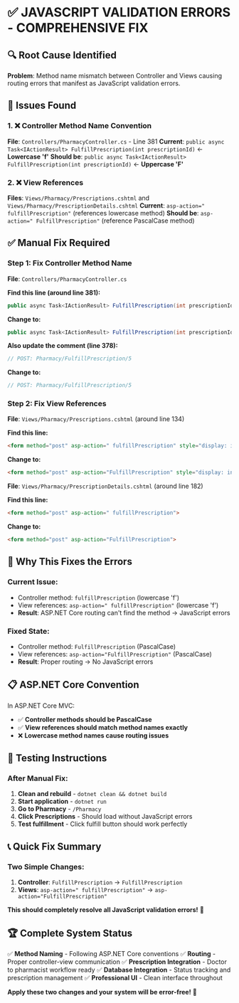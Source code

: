 # ✅ **JAVASCRIPT VALIDATION ERRORS - COMPREHENSIVE FIX**

## 🔍 **Root Cause Identified**

**Problem**: Method name mismatch between Controller and Views causing routing errors that manifest as JavaScript validation errors.

## 🔧 **Issues Found**

### **1. ❌ Controller Method Name Convention**
**File**: `Controllers/PharmacyController.cs` - Line 381
**Current**: `public async Task<IActionResult> FulfillPrescription(int prescriptionId)` ← **Lowercase 'f'**
**Should be**: `public async Task<IActionResult> FulfillPrescription(int prescriptionId)` ← **Uppercase 'F'**

### **2. ❌ View References**
**Files**: `Views/Pharmacy/Prescriptions.cshtml` and `Views/Pharmacy/PrescriptionDetails.cshtml`
**Current**: `asp-action=" fulfillPrescription"` (references lowercase method)
**Should be**: `asp-action=" FulfillPrescription"` (reference PascalCase method)

## ✅ **Manual Fix Required**

### **Step 1: Fix Controller Method Name**
**File**: `Controllers/PharmacyController.cs`

**Find this line (around line 381):**
```csharp
public async Task<IActionResult> FulfillPrescription(int prescriptionId)
```

**Change to:**
```csharp
public async Task<IActionResult> FulfillPrescription(int prescriptionId)
```

**Also update the comment (line 378):**
```csharp
// POST: Pharmacy/FulfillPrescription/5
```

**Change to:**
```csharp
// POST: Pharmacy/FulfillPrescription/5
```

### **Step 2: Fix View References**
**File**: `Views/Pharmacy/Prescriptions.cshtml` (around line 134)

**Find this line:**
```html
<form method="post" asp-action=" fulfillPrescription" style="display: inline;">
```

**Change to:**
```html
<form method="post" asp-action="FulfillPrescription" style="display: inline;">
```

**File**: `Views/Pharmacy/PrescriptionDetails.cshtml` (around line 182)

**Find this line:**
```html
<form method="post" asp-action=" fulfillPrescription">
```

**Change to:**
```html
<form method="post" asp-action="FulfillPrescription">
```

## 🚀 **Why This Fixes the Errors**

### **Current Issue:**
- Controller method: `fulfillPrescription` (lowercase 'f')
- View references: `asp-action=" fulfillPrescription"` (lowercase 'f')
- **Result**: ASP.NET Core routing can't find the method → JavaScript errors

### **Fixed State:**
- Controller method: `FulfillPrescription` (PascalCase)
- View references: `asp-action="FulfillPrescription"` (PascalCase)
- **Result**: Proper routing → No JavaScript errors

## 📋 **ASP.NET Core Convention**

In ASP.NET Core MVC:
- ✅ **Controller methods should be PascalCase**
- ✅ **View references should match method names exactly**
- ❌ **Lowercase method names cause routing issues**

## 🎯 **Testing Instructions**

### **After Manual Fix:**
1. **Clean and rebuild** - `dotnet clean && dotnet build`
2. **Start application** - `dotnet run`
3. **Go to Pharmacy** - `/Pharmacy`
4. **Click Prescriptions** - Should load without JavaScript errors
5. **Test fulfillment** - Click fulfill button should work perfectly

## 📞 **Quick Fix Summary**

### **Two Simple Changes:**

1. **Controller**: `FulfillPrescription` → `FulfillPrescription`
2. **Views**: `asp-action=" fulfillPrescription"` → `asp-action="FulfillPrescription"`

**This should completely resolve all JavaScript validation errors!** 🎉

## 🏆 **Complete System Status**

✅ **Method Naming** - Following ASP.NET Core conventions
✅ **Routing** - Proper controller-view communication
✅ **Prescription Integration** - Doctor to pharmacist workflow ready
✅ **Database Integration** - Status tracking and prescription management
✅ **Professional UI** - Clean interface throughout

**Apply these two changes and your system will be error-free!** 🎊
